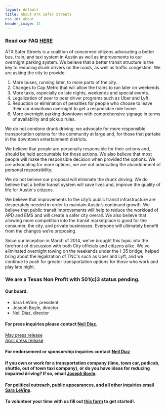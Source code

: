 ```yaml
---
layout: default
title: About ATX Safer Streets
css_id: about
header_image: 14
---
```


### Read our FAQ [HERE](faq.html "FAQ")

ATX Safer Streets is a coalition of concerned citizens advocating a better bus, train, and taxi system in Austin as well as improvements to our overnight parking system. We believe that a better transit structure is the key to reducing drunk drivers on the roads, as well as traffic congestion. We are asking the city to provide:

1. More buses, running later, to more parts of the city.
2. Changes to Cap Metro that will allow the trains to run later on weekends.
3. More taxis, especially on late nights, weekends and special events.
4. Legalization of peer to peer driver programs such as Uber and Lyft.
5. Reduction or elimination of penalties for people who choose to leave their car downtown overnight to get a responsible ride home.
6. More overnight parking downtown with comprehensive signage in terms of availability and pickup rules.

We do not condone drunk driving; we advocate for more responsible transportation options for the community at large and, for those that partake in the downtown entertainment districts. 

We believe that people are personally responsible for their actions and, should be held accountable for those actions. We also believe that most people will make the responsible decision when provided the options. We are advocating for more options, we are not advocating the abandonment of personal responsibility.

We do not believe our proposal will eliminate the drunk driving. We do believe that a better transit system will save lives and, improve the quality of life for Austin's citizens.

We believe that improvements to the city’s public transit infrastructure are desperately needed in order to maintain Austin’s continued growth. We believe that public transit improvements will help to reduce the workload of APD and EMS and will create a safer city overall. We also believe that allowing more competition into the transit marketplace is good for the consumer, the city, and private businesses. Everyone will ultimately benefit from the changes we’re proposing.

Since our inception in March of 2014, we've brought this topic into the forefront of discussion with both City officials and citizens alike.  We've eliminated overnight towing on the weekends under the I-35 bridge, helped bring about the legalization of TNC's such as Uber and Lyft, and we continue to push for greater transportation options for those who work and play late night.

### We are a Texas Non Profit with 501(c)3 status pending.

#### Our board:
* Sara LeVine, president
* Joseph Boyle, director
* Neil Diaz, director

#### For press inquiries please contact [Neil Diaz](mailto:press@atxsaferstreets.org "press inquiries").
[May press release](/pdf/pressrelease52014.pdf "Press Release")  
[April press release](/pdf/pressrelease.pdf "Press Release")

#### For endorsement or sponsorship inquiries contact [Neil Diaz](mailto:neil@atxsaferstreets.org "sponsorship inquiries")

#### If you own or work for a transportation company (limo, town car, pedicab, shuttle, out of town taxi company), or do you have ideas for reducing impaired driving? If so, email [Joseph Boyle](mailto:joseph@atxsaferstreets.org "email Joseph Boyle").

#### For political outreach, public appearances, and all other inquiries email [Sara LeVine](mailto:sara@atxsaferstreets.org "email Sara LeVine"). 

#### To volunteer your time with us fill out <a href="https://docs.google.com/forms/d/1TUCnenUqJ_dalLNQ7B_qEevE4umB8Zr0_277jTGvEKs/viewform" target="_blank">this form</a> to get started!.  

